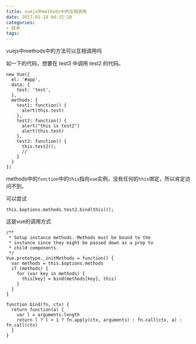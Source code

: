 ```yaml
---
title: vuejs中methods中的互相调用
date: 2017-01-18 04:32:10
categories:
- 技术
tags:
---
```


vuejs中methods中的方法可以互相调用吗

如一下的代码，想要在 test3 中调用 test2 的代码。

```vue
new Vue({
  el: '#app',
  data: {
    test: 'test',
  },
  methods: {
    test1: function() {
      alert(this.test)
    },
    test2: function() {
      alert("this is test2")
      alert(this.test)
    },
    test3: function() {
      this.test2();
      //
    }
  }
})
```

methods中的`function`中的`this`指向`vue`实例，没有任何的`this`绑定，所以肯定访问不到。

可以尝试

```
this.$options.methods.test2.bind(this)();
```

这是vue的调用方式

```
/**
 * Setup instance methods. Methods must be bound to the
 * instance since they might be passed down as a prop to
 * child components.
 */
Vue.prototype._initMethods = function() {
  var methods = this.$options.methods
  if (methods) {
    for (var key in methods) {
      this[key] = bind(methods[key], this)
    }
  }
}

function bind(fn, ctx) {
  return function(a) {
    var l = arguments.length
    return l ? l > 1 ? fn.apply(ctx, arguments) : fn.call(ctx, a) : fn.call(ctx)
  }
}
```